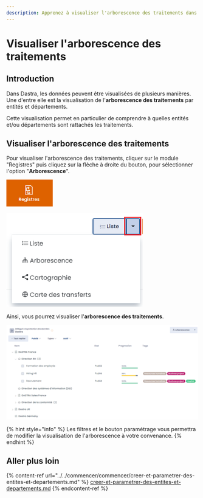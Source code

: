 ```yaml
---
description: Apprenez à visualiser l'arborescence des traitements dans Dastra.
---
```


# Visualiser l'arborescence des traitements

## Introduction

Dans Dastra, les données peuvent être visualisées de plusieurs manières. Une d'entre elle est la visualisation de l'**arborescence des traitements** par entités et départements.

Cette visualisation permet en particulier de comprendre à quelles entités et/ou départements sont rattachés les traitements.

## Visualiser l'arborescence des traitements

Pour visualiser l'arborescence des traitements, cliquer sur le module "Registres" puis  cliquez sur la flèche à droite du bouton, pour sélectionner l'option "**Arborescence**".

![Module "Registres"](<../../.gitbook/assets/image (199).png>)

![Flèche à droite du bouton & menu déroulant](<../../.gitbook/assets/image (201).png>)

Ainsi, vous pourrez visualiser l'**arborescence des traitements**.

![L'arborescence des traitements dans Dastra](<../../.gitbook/assets/image (211).png>)

{% hint style="info" %}
Les filtres et le bouton paramétrage vous permettra de modifier la visualisation de l'arborescence à votre convenance.
{% endhint %}

## Aller plus loin

{% content-ref url="../../commencer/commencer/creer-et-parametrer-des-entites-et-departements.md" %}
[creer-et-parametrer-des-entites-et-departements.md](../../commencer/commencer/creer-et-parametrer-des-entites-et-departements.md)
{% endcontent-ref %}
